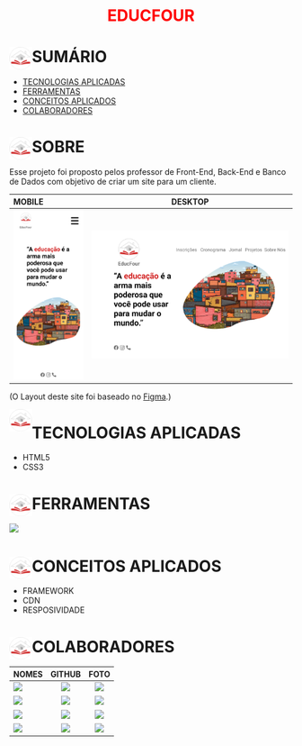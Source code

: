 # <div align="center"><span style="color:red">EDUCFOUR</span></div>

<div>
   <img src="./img/logo.png" align="left" width="40" align="center"/>
   <h1>SUMÁRIO</h1>
  
-  [TECNOLOGIAS APLICADAS](#tecnologias-aplicadas)
-  [FERRAMENTAS](#ferramentas)
-  [CONCEITOS APLICADOS](#conceitos-aplicados)
-  [COLABORADORES](#colaboradores)
   
</div>

<div>
   <img src="./img/logo.png" align="left" width="40" align="center"/>
   <h1>SOBRE</h1>   
</div>

Esse projeto foi proposto pelos professor de Front-End, Back-End e Banco de Dados com
objetivo de criar um site para um cliente.


| MOBILE                                     |             DESKTOP             |
| :----------------------------------------- | :-----------------------------: |
| <a href="https://oliveiraclara.github.io/educFour/"><img heigth="500" src="./img/home_mobile.png"/></a> | <a href="https://oliveiraclara.github.io/educFour/"><img src="./img/home.png" /></a> |

(O Layout deste site foi baseado no [Figma](https://www.figma.com/file/fs3OMtd84Y9Vs73ii53vpB/EducFour?type=design&node-id=6-45&t=zy85Bq1ZDZwWGJxr-0).)

   <img heigth="600" src="./img/logo.png" align="left" width="40" align="center"/>
   <h1>TECNOLOGIAS APLICADAS</h1>   
</div>

- HTML5
- CSS3

<div>
<img src="./img/logo.png" align="left" width="40" align="center"/>
<h1>FERRAMENTAS</h1> 
       <a href="https://skillicons.dev">
      <img src="https://skillicons.dev/icons?i=vscode,github,git,figma,html,css,js,postman,mysql&theme=dark" />
    </a>
</div>



<div>
   <img src="./img/logo.png" align="left" width="40" align="center"/>
   <h1>CONCEITOS APLICADOS</h1>   
</div>

- FRAMEWORK
- CDN
- RESPOSIVIDADE

<div>
   <img src="./img/logo.png" align="left" width="40" align="center"/>
   <h1>COLABORADORES</h1>   
</div>

| NOMES                                                                                                                                                                                      |                                               GITHUB                                               |                                       FOTO                                        |
| :----------------------------------------------------------------------------------------------------------------------------------------------------------------------------------------- | :------------------------------------------------------------------------------------------------: | :-------------------------------------------------------------------------------: |
| <a href="https://github.com/oliveiraclara"><img src="https://img.shields.io/badge/DESENVOLVEDORA-CLARA%20MARTINS%20OLIVEIRA-informational?style=for-the-badge&logo=appveyorlabelColor=FF00FF"></a> | <a href="https://github.com/oliveiraclara"><img src="https://skillicons.dev/icons?i=github&theme=dark"/></a> | <img src="https://avatars.githubusercontent.com/u/110606333?v=4" height="50"></a>  |
| <a href="https://github.com/StaniukaitisPaula"><img src="https://img.shields.io/badge/DESENVOLVEDORA-PAULA%20BLESA%20STANIUKATITIS-informational?style=for-the-badge&logo=appveyorlabelColor=222222"></a> |   <a href="https://github.com/StaniukaitisPaula"><img src="https://skillicons.dev/icons?i=github&theme="/></a>   | <img src="https://avatars.githubusercontent.com/u/110306119?v=4" height="50"></a> |
| <a href="https://github.com/rufinoguilherme633"><img src="https://img.shields.io/badge/DESENVOLVEDOR-GUILHERME%20RUFINO-informational?style=for-the-badge&logo=appveyorlabelColor=FF00FF"></a>   | <a href="https://github.com/rufinoguilherme633"><img src="https://skillicons.dev/icons?i=github&theme=dark"/></a> | <img src="https://avatars.githubusercontent.com/u/110607952?v=4" height="50"></a> |
| <a href="https://github.com/believeItalo"><img src="https://img.shields.io/badge/DESENVOLVEDOR-ITALO%20REIS%20ROSA%20DA%20SILVA-informational?style=for-the-badge&logo=appveyorlabelColor=FF00FF"></a>   | <a href="https://github.com/believeItalo"><img src="https://skillicons.dev/icons?i=github&theme=dark"/></a> | <img src="https://avatars.githubusercontent.com/u/93750672?v=4" height="50"></a> |

